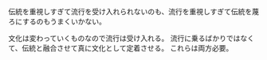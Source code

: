 伝統を重視しすぎて流行を受け入れられないのも、流行を重視しすぎて伝統を蔑ろにするのもうまくいかない。

文化は変わっていくものなので流行は受け入れる。
流行に乗るばかりではなくて、伝統と融合させて真に文化として定着させる。
これらは両方必要。
